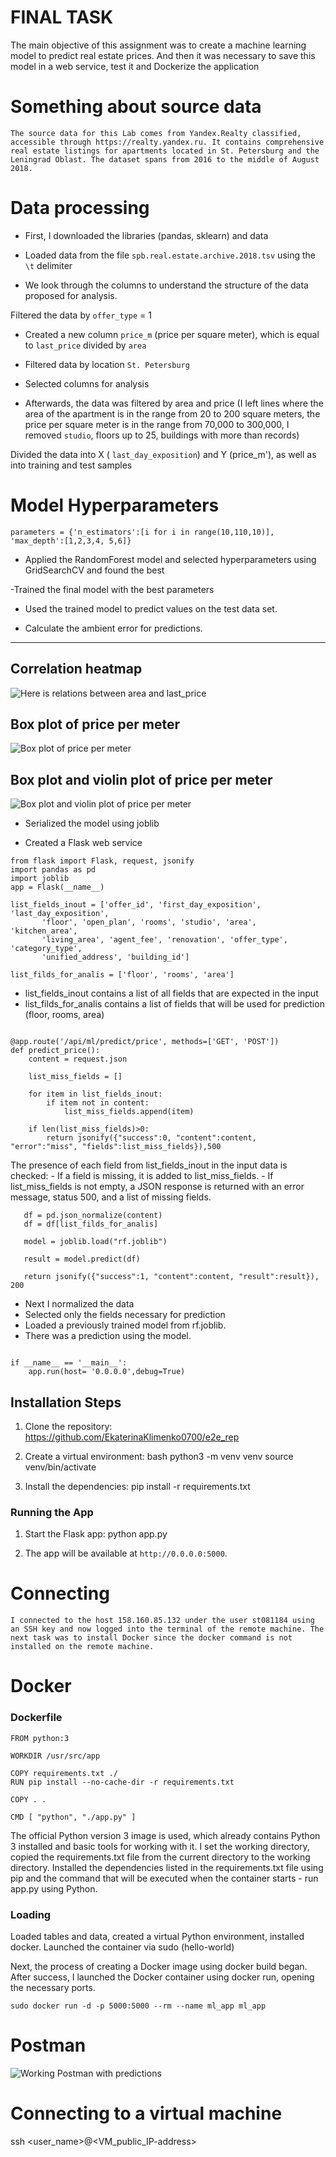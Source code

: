 # FINAL TASK
The main objective of this assignment was to create a machine learning model to predict real estate prices. And then it was necessary to save this model in a web service, test it and Dockerize the application

# Something about source data
```
The source data for this Lab comes from Yandex.Realty classified, accessible through https://realty.yandex.ru. It contains comprehensive real estate listings for apartments located in St. Petersburg and the Leningrad Oblast. The dataset spans from 2016 to the middle of August 2018. 
```

# Data processing
- First, I downloaded the libraries (pandas, sklearn) and data

- Loaded data from the file `spb.real.estate.archive.2018.tsv` using the `\t` delimiter

- We look through the columns to understand the structure of the data proposed for analysis.

Filtered the data by `offer_type` = 1

- Created a new column `price_m` (price per square meter), which is equal to `last_price` divided by `area`

- Filtered data by location `St. Petersburg`

- Selected columns for analysis

- Afterwards, the data was filtered by area and price (I left lines where the area of ​​the apartment is in the range from 20 to 200 square meters, the price per square meter is in the range from 70,000 to 300,000, I removed `studio`, floors up to 25, buildings with more than records)

Divided the data into X ( `last_day_exposition`) and Y (price_m'), as well as into training and test samples

# Model Hyperparameters

`parameters = {'n_estimators':[i for i in range(10,110,10)], 'max_depth':[1,2,3,4, 5,6]}` 

- Applied the RandomForest model and selected hyperparameters using GridSearchCV and found the best

-Trained the final model with the best parameters

- Used the trained model to predict values ​​on the test data set.

- Calculate the ambient error for predictions.

---

## Correlation heatmap

![Here is relations between area and last_price](.\3.jpg) 

## Box plot of price per meter

![Box plot of price per meter](.\4.jpg) 

## Box plot and violin plot of price per meter

![Box plot and violin plot of price per meter](.\5.jpg) 


- Serialized the model using joblib

- Created a Flask web service

```
from flask import Flask, request, jsonify
import pandas as pd
import joblib
app = Flask(__name__)

list_fields_inout = ['offer_id', 'first_day_exposition', 'last_day_exposition',
       'floor', 'open_plan', 'rooms', 'studio', 'area', 'kitchen_area',
       'living_area', 'agent_fee', 'renovation', 'offer_type', 'category_type',
       'unified_address', 'building_id']

list_filds_for_analis = ['floor', 'rooms', 'area']

```

- list_fields_inout contains a list of all fields that are expected in the input
- list_filds_for_analis contains a list of fields that will be used for prediction (floor, rooms, area)

```

@app.route('/api/ml/predict/price', methods=['GET', 'POST'])
def predict_price():
    content = request.json
    
    list_miss_fields = []

    for item in list_fields_inout:
        if item not in content:
            list_miss_fields.append(item)

    if len(list_miss_fields)>0:
        return jsonify({"success":0, "content":content, "error":"miss", "fields":list_miss_fields}),500

```

The presence of each field from list_fields_inout in the input data is checked:
        - If a field is missing, it is added to list_miss_fields.
        - If list_miss_fields is not empty, a JSON response is returned with an error message, status 500, and a list of missing fields.

 ```
    df = pd.json_normalize(content)
    df = df[list_filds_for_analis]
    
    model = joblib.load("rf.joblib")

    result = model.predict(df)

    return jsonify({"success":1, "content":content, "result":result}), 200

```

- Next I normalized the data
- Selected only the fields necessary for prediction
- Loaded a previously trained model from rf.joblib.
- There was a prediction using the model.

```

if __name__ == '__main__':
    app.run(host= '0.0.0.0',debug=True)
```

## Installation Steps
1. Clone the repository:
  https://github.com/EkaterinaKlimenko0700/e2e_rep

2. Create a virtual environment:
   bash
   python3 -m venv venv
   source venv/bin/activate  

3. Install the dependencies: pip install -r requirements.txt
   
### Running the App
1. Start the Flask app:
   python app.py

2. The app will be available at `http://0.0.0.0:5000`.

# Connecting 
```
I connected to the host 158.160.85.132 under the user st081184 using an SSH key and now logged into the terminal of the remote machine. The next task was to install Docker since the docker command is not installed on the remote machine.

```
# Docker

### Dockerfile

```
FROM python:3

WORKDIR /usr/src/app

COPY requirements.txt ./
RUN pip install --no-cache-dir -r requirements.txt

COPY . .

CMD [ "python", "./app.py" ]

```

The official Python version 3 image is used, which already contains Python 3 installed and basic tools for working with it. I set the working directory, copied the requirements.txt file from the current directory to the working directory. Installed the dependencies listed in the requirements.txt file using pip and the command that will be executed when the container starts - run app.py using Python.

### Loading

Loaded tables and data, created a virtual Python environment, installed docker. Launched the container via sudo (hello-world)

Next, the process of creating a Docker image using docker build began. After success, I launched the Docker container using docker run, opening the necessary ports.

`sudo docker run -d -p 5000:5000 --rm --name ml_app ml_app`

# Postman

![Working Postman with predictions](.\2.jpg) 

# Connecting to a virtual machine

ssh <user_name>@<VM_public_IP-address>